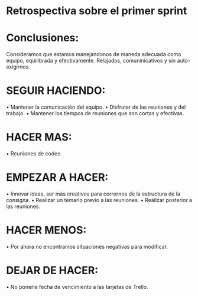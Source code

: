 # Retrospectiva sobre el primer sprint 

# Conclusiones: 

Consideramos que estamos manejandonos de maneda adecuada como equipo, equilibrada y efectivamente. Relajados, comuninicativos y sin auto-exigirnos. 

# SEGUIR HACIENDO: 
 • Mantener la comunicación del equipo.
 • Disfrutar de las reuniones y del trabajo.
 • Mantener los tiempos de reuniones que son cortas y efectivas.

# HACER MAS: 
 • Reuniones de codeo 

# EMPEZAR A HACER: 
 • Innovar ideas, ser más creativos para corrernos de la estructura de la consigna. 
 • Realizar un temario previo a las reuniones. 
 • Realizar posterior a las reuniones. 

# HACER MENOS: 
 • Por ahora no encontramos situaciones negativas para modificar. 

# DEJAR DE HACER: 
 • No ponerle fecha de vencimiento a las tarjetas de Trello. 



